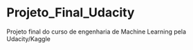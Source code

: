 # Projeto_Final_Udacity
Projeto final do curso de engenharia de Machine Learning pela Udacity/Kaggle
